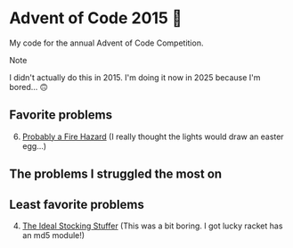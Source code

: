 # Advent of Code 2015 🤶

My code for the annual Advent of Code Competition.

> [!NOTE]
> I didn't actually do this in 2015. I'm doing it now in 2025 because I'm bored... 🙃

## Favorite problems

6. [Probably a Fire Hazard](https://adventofcode.com/2015/day/6) (I really thought the lights would draw an easter egg...)

## The problems I struggled the most on

## Least favorite problems

4. [The Ideal Stocking Stuffer](https://adventofcode.com/2015/day/4) (This was a bit boring. I got lucky racket has an md5 module!)
